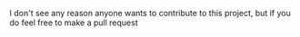 I don't see any reason anyone wants to contribute to this project, but if you do feel free to make a pull request

